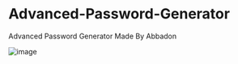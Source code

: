 # Advanced-Password-Generator
Advanced Password Generator Made By Abbadon

![image](https://github.com/AbaddonCS/Advanced-Password-Generator/assets/103697143/af683f04-a1ce-4bae-ab10-5d8c7b679f92)
